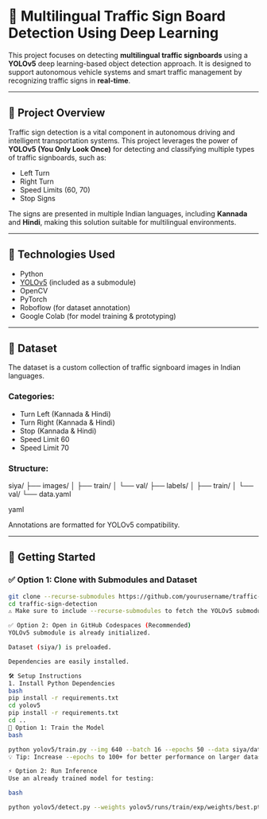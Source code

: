 # 🚦 Multilingual Traffic Sign Board Detection Using Deep Learning

This project focuses on detecting **multilingual traffic signboards** using a **YOLOv5** deep learning-based object detection approach. It is designed to support autonomous vehicle systems and smart traffic management by recognizing traffic signs in **real-time**.

---

## 📌 Project Overview

Traffic sign detection is a vital component in autonomous driving and intelligent transportation systems. This project leverages the power of **YOLOv5 (You Only Look Once)** for detecting and classifying multiple types of traffic signboards, such as:

- Left Turn
- Right Turn
- Speed Limits (60, 70)
- Stop Signs

The signs are presented in multiple Indian languages, including **Kannada** and **Hindi**, making this solution suitable for multilingual environments.

---

## 🧠 Technologies Used

- Python
- [YOLOv5](https://github.com/ultralytics/yolov5) (included as a submodule)
- OpenCV
- PyTorch
- Roboflow (for dataset annotation)
- Google Colab (for model training & prototyping)

---

## 📂 Dataset

The dataset is a custom collection of traffic signboard images in Indian languages.

### Categories:

- Turn Left (Kannada & Hindi)
- Turn Right (Kannada & Hindi)
- Stop (Kannada & Hindi)
- Speed Limit 60
- Speed Limit 70

### Structure:
siya/
├── images/
│ ├── train/
│ └── val/
├── labels/
│ ├── train/
│ └── val/
└── data.yaml

yaml

Annotations are formatted for YOLOv5 compatibility.

---

## 🚀 Getting Started

### ✅ Option 1: Clone with Submodules and Dataset

```bash
git clone --recurse-submodules https://github.com/yourusername/traffic-sign-detection.git
cd traffic-sign-detection
⚠️ Make sure to include --recurse-submodules to fetch the YOLOv5 submodule.

✅ Option 2: Open in GitHub Codespaces (Recommended)
YOLOv5 submodule is already initialized.

Dataset (siya/) is preloaded.

Dependencies are easily installed.

🛠️ Setup Instructions
1. Install Python Dependencies
bash
pip install -r requirements.txt
cd yolov5
pip install -r requirements.txt
cd ..
🔧 Option 1: Train the Model
bash

python yolov5/train.py --img 640 --batch 16 --epochs 50 --data siya/data.yaml --weights yolov5s.pt
💡 Tip: Increase --epochs to 100+ for better performance on larger datasets.

⚡ Option 2: Run Inference
Use an already trained model for testing:

bash

python yolov5/detect.py --weights yolov5/runs/train/exp/weights/best.pt --img 640 --source test_image/

